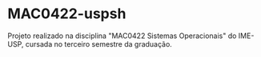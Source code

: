 # MAC0422-uspsh
Projeto realizado na disciplina "MAC0422 Sistemas Operacionais" do IME-USP, cursada no terceiro semestre da graduação.
